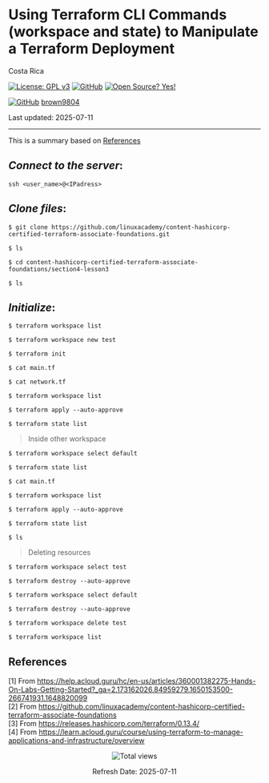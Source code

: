 # Using Terraform CLI Commands (workspace and state) to Manipulate a Terraform Deployment

Costa Rica

[![License: GPL v3](https://img.shields.io/badge/License-GPLv3-blue.svg)](https://www.gnu.org/licenses/gpl-3.0)
[![GitHub](https://badgen.net/badge/icon/github?icon=github&label)](https://github.com) [![Open Source? Yes!](https://badgen.net/badge/Open%20Source%20%3F/Yes%21/blue?icon=github)](https://github.com/Naereen/badges/)

[![GitHub](https://img.shields.io/badge/--181717?logo=github&logoColor=ffffff)](https://github.com/)
[brown9804](https://github.com/brown9804)

Last updated: 2025-07-11

----------

This is a summary based on [References](#references)

## _Connect to the server_:

`ssh <user_name>@<IPadress>`


## _Clone files_:

`$ git clone https://github.com/linuxacademy/content-hashicorp-certified-terraform-associate-foundations.git`

`$ ls`

`$ cd content-hashicorp-certified-terraform-associate-foundations/section4-lesson3`

`$ ls`

## _Initialize_:

`$ terraform workspace list`

`$ terraform workspace new test`

`$ terraform init`

`$ cat main.tf`

`$ cat network.tf`

`$ terraform workspace list`

`$ terraform apply --auto-approve` 

`$ terraform state list`

> Inside other workspace

`$ terraform workspace select default`

`$ terraform state list`

`$ cat main.tf`

`$ terraform workspace list`

`$ terraform apply --auto-approve` 

`$ terraform state list`

`$ ls`

> Deleting resources

`$ terraform workspace select test`

`$ terraform destroy --auto-approve` 

`$ terraform workspace select default`

`$ terraform destroy --auto-approve` 

`$ terraform workspace delete test`

`$ terraform workspace list`

## References

[1] From https://help.acloud.guru/hc/en-us/articles/360001382275-Hands-On-Labs-Getting-Started?_ga=2.173162026.84959279.1650153500-266741931.1648820099 <br/>
[2] From https://github.com/linuxacademy/content-hashicorp-certified-terraform-associate-foundations <br/>
[3] From https://releases.hashicorp.com/terraform/0.13.4/ <br/>
[4] From https://learn.acloud.guru/course/using-terraform-to-manage-applications-and-infrastructure/overview

<!-- START BADGE -->
<div align="center">
  <img src="https://img.shields.io/badge/Total%20views-456-limegreen" alt="Total views">
  <p>Refresh Date: 2025-07-11</p>
</div>
<!-- END BADGE -->
